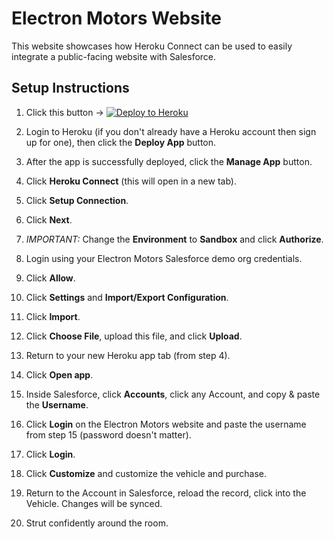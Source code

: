 # Electron Motors Website

This website showcases how Heroku Connect can be used to easily integrate a public-facing website with Salesforce.

## Setup Instructions

1. Click this button -> [![Deploy to Heroku](https://www.herokucdn.com/deploy/button.svg)](https://heroku.com/deploy?template=https://github.com/gabesumner/electron-website/tree/packaging) 

2. Login to Heroku (if you don't already have a Heroku account then sign up for one), then click the **Deploy App** button.

3. After the app is successfully deployed, click the **Manage App** button.

4. Click **Heroku Connect** (this will open in a new tab).

5. Click **Setup Connection**.

6. Click **Next**.

7. *IMPORTANT:* Change the **Environment** to **Sandbox** and click **Authorize**.

8. Login using your Electron Motors Salesforce demo org credentials.

9. Click **Allow**.

10. Click **Settings** and **Import/Export Configuration**.

11. Click **Import**.

12. Click **Choose File**, upload this file, and click **Upload**.

13. Return to your new Heroku app tab (from step 4).

14. Click **Open app**.

15. Inside Salesforce, click **Accounts**, click any Account, and copy & paste the **Username**.

16. Click **Login** on the Electron Motors website and paste the username from step 15 (password doesn't matter).

17. Click **Login**. 

18. Click **Customize** and customize the vehicle and purchase. 

19. Return to the Account in Salesforce, reload the record, click into the Vehicle. Changes will be synced.

20. Strut confidently around the room.


